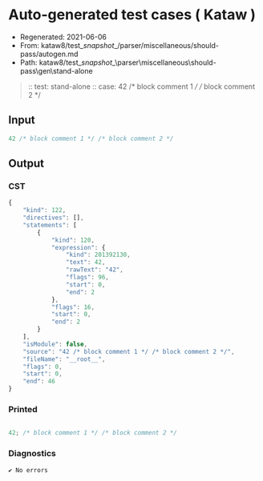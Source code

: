 # Auto-generated test cases ( Kataw )
- Regenerated: 2021-06-06
- From: kataw8/test\__snapshot__/parser/miscellaneous/should-pass/autogen.md
- Path: kataw8/test\__snapshot__\parser\miscellaneous\should-pass\gen\stand-alone
> :: test: stand-alone
> :: case: 42 /* block comment 1 */ /* block comment 2 */
## Input

`````js
42 /* block comment 1 */ /* block comment 2 */
`````
## Output

### CST

```javascript
{
    "kind": 122,
    "directives": [],
    "statements": [
        {
            "kind": 120,
            "expression": {
                "kind": 201392130,
                "text": 42,
                "rawText": "42",
                "flags": 96,
                "start": 0,
                "end": 2
            },
            "flags": 16,
            "start": 0,
            "end": 2
        }
    ],
    "isModule": false,
    "source": "42 /* block comment 1 */ /* block comment 2 */",
    "fileName": "__root__",
    "flags": 0,
    "start": 0,
    "end": 46
}
```

### Printed

```javascript

42; /* block comment 1 */ /* block comment 2 */
```

### Diagnostics

```javascript
✔ No errors
```

